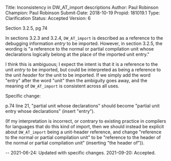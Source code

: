 Title:       Inconsistency in DW_AT_import descriptions
Author:      Paul Robinson
Champion:    Paul Robinson
Submit-Date: 2018-10-19
Propid:      181019.1
Type:        Clarification
Status:      Accepted
Version:     6

Section 3.2.5, pg 74

In sections 3.2.3 and 3.2.4, `DW_AT_import` is described as a
reference to the debugging information *entry* to be imported.
However, in section 3.2.5, the wording is "a reference to the
normal or partial compilation unit whose declarations logically
belong at the place of the imported unit entry."

I think this is ambiguous; I expect the intent is that it is
a reference to the unit *entry* to be imported, but could be
interpreted as being a reference to the unit *header* for the
unit to be imported.  If we simply add the word "entry" after
the word "unit" then the ambiguity goes away, and the meaning
of `DW_AT_import` is consistent across all uses.


Specific change:

p.74 line 21, "partial unit whose declarations" should become
"partial unit entry whose declarations" (insert "entry").

(If my interpretation is incorrect, or contrary to existing
practice in compilers for languages that do this kind of import,
then we should instead be explicit about `DW_AT_import` being a 
unit-header reference, and change "reference to the normal or 
partial compilation unit" to be "reference to the header of the 
normal or partial compilation unit" (inserting "the header of")).

-- 
2021-06-24: Updated with specific changes.
2021-09-20: Accepted.
